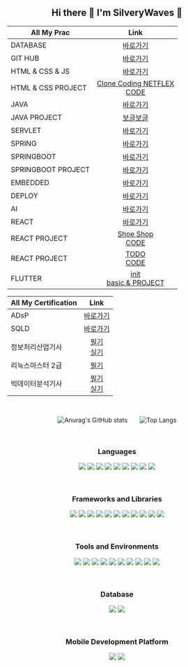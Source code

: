 <div align="center">
  
## Hi there 👋 I'm SilveryWaves 🤗

|All My Prac|Link|
|-|:-:|
|DATABASE|[바로가기](https://github.com/silverywaves/IT_ACADEMY/tree/a02b8272b4ae94d48c0f1557c92c57a6243cd4b9/DATABASE)|
|GIT HUB|[바로가기](https://github.com/silverywaves/IT_ACADEMY/tree/a02b8272b4ae94d48c0f1557c92c57a6243cd4b9/GIT_GITHUB)|
|HTML & CSS & JS|[바로가기](https://github.com/silverywaves/IT_ACADEMY/tree/a02b8272b4ae94d48c0f1557c92c57a6243cd4b9/HTML_CSS_JS/BASIC%20PRACTICE)|
|HTML & CSS PROJECT|[Clone Coding NETFLEX](https://PROJECTLIST2024.github.io/NETFLEX_CLON)<br>[CODE]()|
|JAVA|[바로가기](https://github.com/silverywaves/IT_ACADEMY/tree/a02b8272b4ae94d48c0f1557c92c57a6243cd4b9/JAVA)|
|JAVA PROJECT|[보글보글](https://github.com/silverywaves/BUBBLE/tree/0efc6d6513c4667d562eeb685544622a38d96e7b/bubble)|
|SERVLET|[바로가기](https://github.com/silverywaves/IT_ACADEMY/tree/a02b8272b4ae94d48c0f1557c92c57a6243cd4b9/Servlet)|
|SPRING|[바로가기](https://github.com/silverywaves/IT_ACADEMY/tree/a02b8272b4ae94d48c0f1557c92c57a6243cd4b9/STS3/DOC)|
|SPRINGBOOT|[바로가기](https://github.com/silverywaves/IT_SPRINGBOOT.git)|
|SPRINGBOOT PROJECT|[바로가기](https://github.com/silverywaves/SpringBoot_Project.git)|
|EMBEDDED|[바로가기](https://github.com/silverywaves/EMBEDDED/tree/6c84526c50c26f1b9140cafb9c3517c7fc222631/DOC)|
|DEPLOY|[바로가기](https://github.com/silverywaves/DEPLOY.git)|
|AI|[바로가기](https://github.com/240711AIBigData/AI.git)|
|REACT|[바로가기](https://github.com/ReactPrac/React_Project.git)|
|REACT PROJECT|[Shoe Shop](https://reactprac.github.io/React_Project_shop/)<br>[CODE](https://github.com/ReactPrac/React_Project_shop.git)|
|REACT PROJECT|[TODO](https://reactprac.github.io/React_TODO/)<br>[CODE](https://github.com/ReactPrac/React_TODO.git)|
|FLUTTER|[init](https://github.com/SVW-App-Develop/App-Init-Flutter.git)<br>[basic & PROJECT](https://github.com/SVW-App-Develop/App-Flutter.git)

|All My Certification|Link|
|-|:-:|
|ADsP|[바로가기](https://github.com/silverywaves/IT_ACADEMY/tree/a02b8272b4ae94d48c0f1557c92c57a6243cd4b9/ADsP)|
|SQLD|[바로가기](https://github.com/silverywaves/IT_ACADEMY/tree/a02b8272b4ae94d48c0f1557c92c57a6243cd4b9/SQLD)|
|정보처리산업기사|[필기](https://dailylifethatsnormal.tistory.com/category/CERTIFICATION/IEIP)<br>[실기](https://github.com/silverywaves/IT_ACADEMY/tree/a02b8272b4ae94d48c0f1557c92c57a6243cd4b9/IEIP)|
|리눅스마스터 2급|[필기](https://github.com/silverywaves/IT_ACADEMY/tree/a02b8272b4ae94d48c0f1557c92c57a6243cd4b9/LINUXMASTER)|
|빅데이터분석기사|[필기](https://github.com/240711AIBigData/BigDataCertification1.git)<br>[실기](https://github.com/240711AIBigData/BigDataCertification2.git)|

<br>

![Anurag's GitHub stats](https://github-readme-stats.vercel.app/api?username=silverywaves&show_icons=true&theme=radical)&nbsp;&nbsp;&nbsp;&nbsp;&nbsp;&nbsp;&nbsp;![Top Langs](https://github-readme-stats.vercel.app/api/top-langs/?username=silverywaves&layout=compact&theme=radical)

<br>

### Languages
<img src="https://img.shields.io/badge/html-E34F26?style=flat-square&logo=html5&logoColor=white"/>&nbsp;<img src="https://img.shields.io/badge/css-1572B6?style=flat-square&logo=css3&logoColor=white"/>&nbsp;<img src="https://img.shields.io/badge/javascript-F7DF1E?style=flat-square&logo=javascript&logoColor=white"/>&nbsp;<img src="https://img.shields.io/badge/SQL-003B57?style=flat-square&logo=sql&logoColor=white"/>&nbsp;<img src="https://img.shields.io/badge/java-F7DF1E?style=flat-square&logo=java&logoColor=white"/>&nbsp;<img src="https://img.shields.io/badge/C-A8B9CC?style=flat-square&logo=c&logoColor=white"/>&nbsp;<img src="https://img.shields.io/badge/C++-00599C?style=flat-square&logo=cplusplus&logoColor=white"/>&nbsp;<img src="https://img.shields.io/badge/python-3776AB?style=flat-square&logo=python&logoColor=white"/>&nbsp;<img src="https://img.shields.io/badge/dart-0175C2?style=flat-square&logo=dart&logoColor=white"/>

<br>

### Frameworks and Libraries
<img src="https://img.shields.io/badge/spring-6DB33F?style=flat-square&logo=spring&logoColor=white"/>&nbsp;<img src="https://img.shields.io/badge/springboot-6DB33F?style=flat-square&logo=springboot&logoColor=white"/>&nbsp;<img src="https://img.shields.io/badge/bootstrap-7952B3?style=flat-square&logo=bootstrap&logoColor=white"/>&nbsp;<img src="https://img.shields.io/badge/react-61DAFB?style=flat-square&logo=react&logoColor=white"/>&nbsp;<img src="https://img.shields.io/badge/reactbootstrap-41E0FD?style=flat-square&logo=reactbootstrap&logoColor=white"/>&nbsp;<img src="https://img.shields.io/badge/tailwindcss-06B6D4?style=flat-square&logo=tailwindcss&logoColor=white"/>&nbsp;<img src="https://img.shields.io/badge/Node.js-5FA04E?style=flat-square&logo=nodedotjs&logoColor=white"/>&nbsp;<img src="https://img.shields.io/badge/jQuery-0769AD?style=flat-square&logo=jquery&logoColor=white"/>&nbsp;<img src="https://img.shields.io/badge/scikit learn-F7931E?style=flat-square&logo=scikitlearn&logoColor=white"/>&nbsp;<img src="https://img.shields.io/badge/pandas-150458?style=flat-square&logo=pandas&logoColor=white"/>&nbsp;<img src="https://img.shields.io/badge/numpy-013243?style=flat-square&logo=numpy&logoColor=white"/>

<br>

### Tools and Environments
<img src="https://img.shields.io/badge/Anaconda-44A833?style=flat-square&logo=anaconda&logoColor=white"/>&nbsp;<img src="https://img.shields.io/badge/Eclipse IDE-2C2255?style=flat-square&logo=eclipseide&logoColor=white"/>&nbsp;<img src="https://img.shields.io/badge/VS Code-0071C5?style=flat-square&logo=vscode&logoColor=white"/>&nbsp;<img src="https://img.shields.io/badge/intelliJ IDEA-000000?style=flat-square&logo=intellijidea&logoColor=white"/>&nbsp;<img src="https://img.shields.io/badge/Android Studio-3DDC84?style=flat-square&logo=androidstudio&logoColor=white"/>&nbsp;<img src="https://img.shields.io/badge/git-F05032?style=flat-square&logo=git&logoColor=white"/>&nbsp;<img src="https://img.shields.io/badge/github-181717?style=flat-square&logo=github&logoColor=white"/>&nbsp;<img src="https://img.shields.io/badge/gradle-02303A?style=flat-square&logo=gradle&logoColor=white"/>&nbsp;<img src="https://img.shields.io/badge/Apache Tomcat-F8DC75?style=flat-square&logo=apachetomcat&logoColor=white"/>&nbsp;<img src="https://img.shields.io/badge/jupyter-F37626?style=flat-square&logo=jupyter&logoColor=white"/>

<br>

### Database
<img src="https://img.shields.io/badge/MySQL-4479A1?style=flat-square&logo=mysql&logoColor=white"/>&nbsp;<img src="https://img.shields.io/badge/MongoDB-47A248?style=flat-square&logo=mongodb&logoColor=white"/>

<br>

### Mobile Development Platform
<img src="https://img.shields.io/badge/Flutter-02569B?style=flat-square&logo=flutter&logoColor=white"/>&nbsp;<img src="https://img.shields.io/badge/Unity-FFFFFF?style=flat-square&logo=unity&logoColor=black"/>



<!--
**silverywaves/silverywaves** is a ✨ _special_ ✨ repository because its `README.md` (this file) appears on your GitHub profile.

Here are some ideas to get you started:

- 🔭 I’m currently working on ...
- 🌱 I’m currently learning ...
- 👯 I’m looking to collaborate on ...
- 🤔 I’m looking for help with ...
- 💬 Ask me about ...
- 📫 How to reach me: ...
- 😄 Pronouns: ...
- ⚡ Fun fact: ...
-->

</div>
